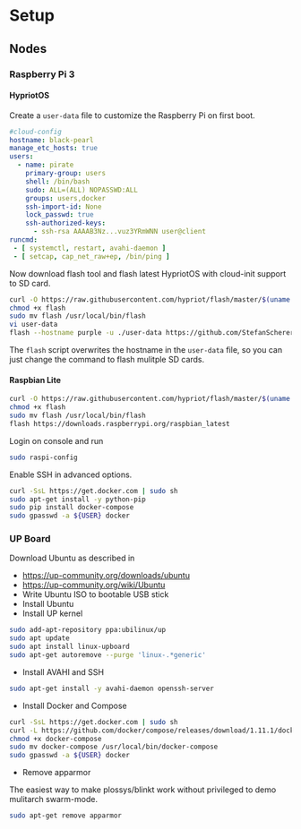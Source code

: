 # Setup

## Nodes

### Raspberry Pi 3

#### HypriotOS

Create a `user-data` file to customize the Raspberry Pi on first boot.

```yaml
#cloud-config
hostname: black-pearl
manage_etc_hosts: true
users:
  - name: pirate
    primary-group: users
    shell: /bin/bash
    sudo: ALL=(ALL) NOPASSWD:ALL
    groups: users,docker
    ssh-import-id: None
    lock_passwd: true
    ssh-authorized-keys:
      - ssh-rsa AAAAB3Nz...vuz3YRmWNN user@client
runcmd:
 - [ systemctl, restart, avahi-daemon ]
 - [ setcap, cap_net_raw+ep, /bin/ping ]
 ```

Now download flash tool and flash latest HypriotOS with cloud-init support to SD card.

```bash
curl -O https://raw.githubusercontent.com/hypriot/flash/master/$(uname -s)/flash
chmod +x flash
sudo mv flash /usr/local/bin/flash
vi user-data
flash --hostname purple -u ./user-data https://github.com/StefanScherer/image-builder-rpi/releases/download/v1.4.0/hypriotos-rpi-v1.4.0.img.zip
```

The `flash` script overwrites the hostname in the `user-data` file, so you can just change the command to flash mulitple SD cards.

#### Raspbian Lite

```bash
curl -O https://raw.githubusercontent.com/hypriot/flash/master/$(uname -s)/flash
chmod +x flash
sudo mv flash /usr/local/bin/flash
flash https://downloads.raspberrypi.org/raspbian_latest
```

Login on console and run

```bash
sudo raspi-config
```

Enable SSH in advanced options.

```bash
curl -SsL https://get.docker.com | sudo sh
sudo apt-get install -y python-pip
sudo pip install docker-compose
sudo gpasswd -a ${USER} docker
```

### UP Board

Download Ubuntu as described in
- https://up-community.org/downloads/ubuntu
- https://up-community.org/wiki/Ubuntu
- Write Ubuntu ISO to bootable USB stick
- Install Ubuntu
- Install UP kernel

```bash
sudo add-apt-repository ppa:ubilinux/up
sudo apt update
sudo apt install linux-upboard
sudo apt-get autoremove --purge 'linux-.*generic'
```
- Install AVAHI and SSH

```bash
sudo apt-get install -y avahi-daemon openssh-server
```

- Install Docker and Compose

```bash
curl -SsL https://get.docker.com | sudo sh
curl -L https://github.com/docker/compose/releases/download/1.11.1/docker-compose-`uname -s`-`uname -m` > docker-compose
chmod +x docker-compose
sudo mv docker-compose /usr/local/bin/docker-compose
sudo gpasswd -a ${USER} docker
```

- Remove apparmor

The easiest way to make plossys/blinkt work without privileged to demo mulitarch swarm-mode.

```bash
sudo apt-get remove apparmor
```

